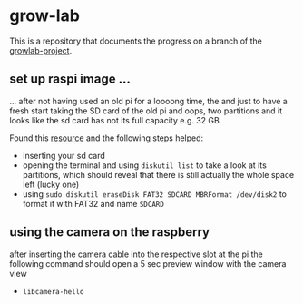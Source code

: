 # grow-lab

This is a repository that documents the progress on a branch of the [growlab-project][2].

## set up raspi image ...

... after not having used an old pi for a loooong time, the and just to have a fresh start taking the SD card of the old pi
and oops, two partitions and it looks like the sd card has not its full capacity e.g. 32 GB

Found this [resource][1] and the following steps helped:

- inserting your sd card
- opening the terminal and using `diskutil list` to take a look at its partitions, which should reveal that there is still actually the whole space left (lucky one)
- using `sudo diskutil eraseDisk FAT32 SDCARD MBRFormat /dev/disk2` to format it with FAT32 and name `SDCARD`

## using the camera on the raspberry

after inserting the camera cable into the respective slot at the pi the following command should open a 5 sec preview window with the camera view

- `libcamera-hello`

[1]: https://thomas.vanhoutte.be/miniblog/reclaim-the-full-storage-capacity-of-an-sd-card-on-macos/ "link formatting sd card on terminal"
[2]: https://github.com/alexellis/growlab "link to the github page of the growlab project"
